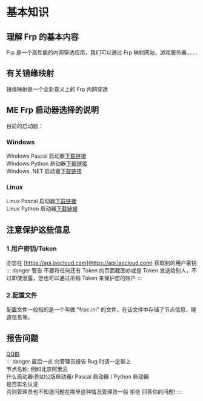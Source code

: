 # 基本知识
## 理解 Frp 的基本内容
Frp 是一个高性能的内网穿透应用，我们可以通过 Frp 映射网站，游戏服务器.......
## 有关镜缘映射
镜缘映射是一个全新意义上的 Frp 内网穿透
## ME Frp 启动器选择的说明

目前的启动器：</br>
### Windows
Windows Pascal 启动器[下载链接](http://cdn.114514.space/Download/Files/MirrorEdge/Mirror_Edge_Frp_Pascal_Win.7z)</br>
Windows Python 启动器[下载链接](http://cdn.114514.space/Download/Files/MirrorEdge/Mirror_Edge_Frp_Python_Win.zip)</br>
Windows .NET 启动器[下载链接](http://124.223.35.239/download/mefrp/)
### Linux
Linux Pascal 启动器[下载链接](http://cdn.114514.space/Download/Files/MirrorEdge/Mirror_Edge_Frp_Pascal_Lin.7z)</br>
Linux Python 启动器[下载链接](http://cdn.114514.space/Download/Files/MirrorEdge/Mirror_Edge_Frp_Python_Lin.tar.gz)
## 注意保护这些信息
### 1.用户密钥/Token
亦您在 [https://api.laecloud.com](https://api.laecloud.com) 获取到的用户密钥
::: danger 警告
不要将任何还有 Token 的页面截图亦或是 Token 发送给别人，不过即使泄露，您也可以通过吊销 Token 来保护您的账户
:::
### 2.配置文件
配置文件一般指的是一个叫做 "frpc.ini" 的文件，在该文件中存储了节点信息、隧道信息等。
## 报告问题
[QQ群](https://qm.qq.com/cgi-bin/qm/qr?k=5P6R7Ua2m-kL0ZHdqJdk8ko9_JnzWHhn&authKey=CBs1P+euvOr4aAgdBYM3fBgxtfTvWYKXB7r1TOMfM1OVybBdG0zfmYqVTw9I6ETR&noverify=0)
</br>
::: danger 最后一点
向管理员报告 Bug 时请一定带上</br>
节点名称: 例如北京阿里云</br>
什么启动器:例如公版启动器/ Pascal 启动器 / Python 启动器</br>
是否实名认证</br>
否则管理员也不知道问题在哪里这种情况管理员一般 拒绝 回答你的问题! 
:::
